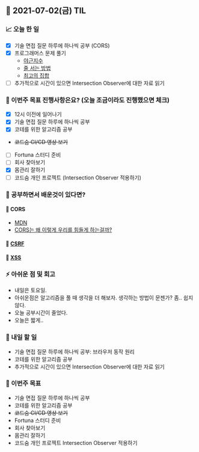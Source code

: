 ## 📆 2021-07-02(금) TIL

### 📈 오늘 한 일
- [x] 기술 면접 질문 하루에 하나씩 공부 (CORS)
- [x] 프로그래머스 문제 풀기
  - [야근지수](https://github.com/saseungmin/daily_coding_dojo/tree/master/programmers/Level%203/%EC%95%BC%EA%B7%BC%20%EC%A7%80%EC%88%98)
  - [줄 서는 방법](https://github.com/saseungmin/daily_coding_dojo/tree/master/programmers/Level%203/%EC%A4%84%20%EC%84%9C%EB%8A%94%20%EB%B0%A9%EB%B2%95)
  - [최고의 집합](https://github.com/saseungmin/daily_coding_dojo/tree/master/programmers/Level%203/%EC%B5%9C%EA%B3%A0%EC%9D%98%20%EC%A7%91%ED%95%A9)
- [ ] 추가적으로 시간이 있으면 Intersection Observer에 대한 자료 읽기

### 🦄 이번주 목표 진행사항은요? (오늘 조금이라도 진행했으면 체크)
- [x] 12시 이전에 일어나기
- [x] 기술 면접 질문 하루에 하나씩 공부
- [x] 코테를 위한 알고리즘 공부
- ~~코드숨 CI/CD 영상 보기~~
- [ ] Fortuna 스터디 준비
- [ ] 회사 찾아보기
- [x] 몸관리 잘하기
- [ ] 코드숨 개인 프로젝트 (Intersection Observer 적용하기)

### 🤔 공부하면서 배운것이 있다면?
#### 🎈 CORS
- [MDN](https://developer.mozilla.org/ko/docs/Web/HTTP/CORS)
- [CORS는 왜 이렇게 우리를 힘들게 하는걸까?](https://evan-moon.github.io/2020/05/21/about-cors/)

#### 🎈 [CSRF](https://ko.wikipedia.org/wiki/%EC%82%AC%EC%9D%B4%ED%8A%B8_%EA%B0%84_%EC%9A%94%EC%B2%AD_%EC%9C%84%EC%A1%B0)

#### 🎈 [XSS](https://ko.wikipedia.org/wiki/%EC%82%AC%EC%9D%B4%ED%8A%B8_%EA%B0%84_%EC%8A%A4%ED%81%AC%EB%A6%BD%ED%8C%85)

### ⚡ 아쉬운 점 및 회고
- 내일은 토요일.
- 아쉬운점은 알고리즘을 풀 때 생각을 더 해보자. 생각하는 방법이 문젠가? 좀.. 쉽지 않다.
- 오늘 공부시간이 줄었다.
- 오늘은 짧게..

### 🚀 내일 할 일
- 기술 면접 질문 하루에 하나씩 공부: 브라우저 동작 원리
- 코테를 위한 알고리즘 공부
- 추가적으로 시간이 있으면 Intersection Observer에 대한 자료 읽기

### 🎯 이번주 목표
- 기술 면접 질문 하루에 하나씩 공부
- 코테를 위한 알고리즘 공부
- ~~코드숨 CI/CD 영상 보기~~
- Fortuna 스터디 준비
- 회사 찾아보기
- 몸관리 잘하기
- 코드숨 개인 프로젝트 Intersection Observer 적용하기
